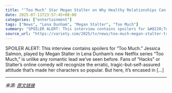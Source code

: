```yaml
---
title: "‘Too Much’ Star Megan Stalter on Why Healthy Relationships Can Be ‘Triggering’ and How Lena Dunham Directed Intimate Scenes: ‘”Girls” Was About Sex, and This Show’s About Being in Love’"
date: 2025-07-11T23:57:45+08:00
categories: ["entertainment"]
tags: ["News", "Lena Dunham", "Megan Stalter", "Too Much"]
summary: "SPOILER ALERT: This interview contains spoilers for &#8220;Too Much.&#8221; Jessica Salmon, played by Megan Stalter in Lena Dunham&#8217;s new Netflix series &#8220;Too Much,&#8221; is unlike any roma"
source_url: "https://variety.com/2025/tv/news/too-much-megan-stalter-triggering-relationships-sex-scenes-1236452875/"
---
```


SPOILER ALERT: This interview contains spoilers for &#8220;Too Much.&#8221; Jessica Salmon, played by Megan Stalter in Lena Dunham&#8217;s new Netflix series &#8220;Too Much,&#8221; is unlike any romantic lead we&#8217;ve seen before. Fans of &#8220;Hacks&#8221; or Stalter&#8217;s online comedy will recognize the erratic, tragic-but-self-assured attitude that&#8217;s made her characters so popular. But here, it&#8217;s encased in [&#8230;]

---

*来源: [原文链接](https://variety.com/2025/tv/news/too-much-megan-stalter-triggering-relationships-sex-scenes-1236452875/)*
